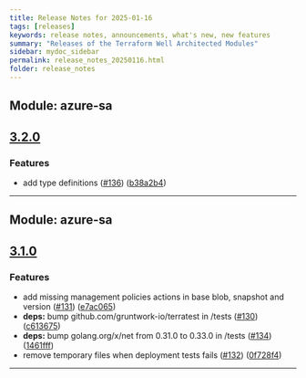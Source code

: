 ```yaml
---
title: Release Notes for 2025-01-16
tags: [releases]
keywords: release notes, announcements, what's new, new features
summary: "Releases of the Terraform Well Architected Modules"
sidebar: mydoc_sidebar
permalink: release_notes_20250116.html
folder: release_notes
---
```


## Module: azure-sa
## [3.2.0](https://github.com/CloudNationHQ/terraform-azure-sa/releases/tag/v3.2.0)


### Features

* add type definitions ([#136](https://github.com/CloudNationHQ/terraform-azure-sa/issues/136)) ([b38a2b4](https://github.com/CloudNationHQ/terraform-azure-sa/commit/b38a2b4ff87ffcdb46092c057f73441c36f41274))

---

## Module: azure-sa
## [3.1.0](https://github.com/CloudNationHQ/terraform-azure-sa/releases/tag/v3.1.0)


### Features

* add missing management policies actions in base blob, snapshot and version ([#131](https://github.com/CloudNationHQ/terraform-azure-sa/issues/131)) ([e7ac065](https://github.com/CloudNationHQ/terraform-azure-sa/commit/e7ac06541f4d95c9b0e40f9e738276d07028cdd5))
* **deps:** bump github.com/gruntwork-io/terratest in /tests ([#130](https://github.com/CloudNationHQ/terraform-azure-sa/issues/130)) ([c613675](https://github.com/CloudNationHQ/terraform-azure-sa/commit/c6136758619d50730f13b473ac54a11db0c9367f))
* **deps:** bump golang.org/x/net from 0.31.0 to 0.33.0 in /tests ([#134](https://github.com/CloudNationHQ/terraform-azure-sa/issues/134)) ([1461fff](https://github.com/CloudNationHQ/terraform-azure-sa/commit/1461fff0099a611c5a2763ef72ac1270a457df8e))
* remove temporary files when deployment tests fails ([#132](https://github.com/CloudNationHQ/terraform-azure-sa/issues/132)) ([0f728f4](https://github.com/CloudNationHQ/terraform-azure-sa/commit/0f728f48be308fedef10788e00003bb2a53e4ebe))

---

